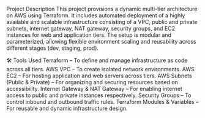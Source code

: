 Project Description
This project provisions a dynamic multi-tier architecture on AWS using Terraform. It includes automated deployment of a highly available and scalable infrastructure consisting of a VPC, public and private subnets, internet gateway, NAT gateway, security groups, and EC2 instances for web and application tiers. The setup is modular and parameterized, allowing flexible environment scaling and reusability across different stages (dev, staging, prod).

🛠️ Tools Used
Terraform – To define and manage infrastructure as code across all tiers.
AWS VPC – To create isolated network environments.
AWS EC2 – For hosting application and web servers across tiers.
AWS Subnets (Public & Private) – For organizing and securing resources based on accessibility.
Internet Gateway & NAT Gateway – For enabling internet access to public and private instances respectively.
Security Groups – To control inbound and outbound traffic rules.
Terraform Modules & Variables – For reusable and dynamic infrastructure design.


